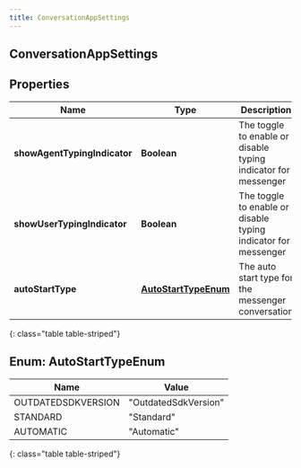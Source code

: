 ```yaml
---
title: ConversationAppSettings
---
```

## ConversationAppSettings


## Properties

| Name | Type | Description | Notes |
| ------------ | ------------- | ------------- | ------------- |
| **showAgentTypingIndicator** | <!----><!---->**Boolean**<!----> | The toggle to enable or disable typing indicator for messenger |  [optional] |
| **showUserTypingIndicator** | <!----><!---->**Boolean**<!----> | The toggle to enable or disable typing indicator for messenger |  [optional] |
| **autoStartType** | [**AutoStartTypeEnum**](#AutoStartTypeEnum)<!----> | The auto start type for the messenger conversation |  [optional] |
{: class="table table-striped"}


<a name="AutoStartTypeEnum"></a>

## Enum: AutoStartTypeEnum

| Name | Value |
| ---- | ----- |
| OUTDATEDSDKVERSION | &quot;OutdatedSdkVersion&quot; |
| STANDARD | &quot;Standard&quot; |
| AUTOMATIC | &quot;Automatic&quot; |
{: class="table table-striped"}



